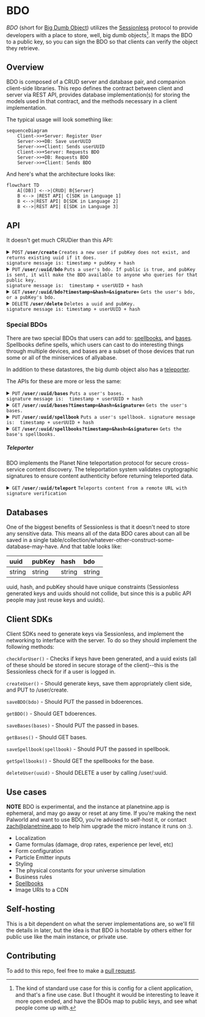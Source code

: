 # BDO

*BDO* (short for [Big Dumb Object][bdo]) utilizes the [Sessionless][sessionless] protocol to provide developers with a place to store, well, big dumb objects[^1]. 
It maps the BDO to a public key, so you can sign the BDO so that clients can verify the object they retrieve.

## Overview

BDO is composed of a CRUD server and database pair, and companion client-side libraries.
This repo defines the contract between client and server via REST API, provides database implementation(s) for storing the models used in that contract, and the methods necessary in a client implementation.

The typical usage will look something like:

```mermaid
sequenceDiagram
    Client->>+Server: Register User
    Server->>+DB: Save userUUID
    Server->>+Client: Sends userUUID
    Client->>+Server: Requests BDO
    Server->>+DB: Requests BDO
    Server->>+Client: Sends BDO
```

And here's what the architecture looks like:

```mermaid
flowchart TD
    A[(DB)] <-->|CRUD| B{Server}
    B <--> |REST API| C[SDK in Language 1]
    B <-->|REST API| D[SDK in Language 2]
    B <-->|REST API| E[SDK in Language 3]
```

## API

It doesn't get much CRUDier than this API:

<details>
 <summary><code>POST</code> <code><b>/user/create</b></code> <code>Creates a new user if pubKey does not exist, and returns existing uuid if it does.
signature message is: timestamp + pubKey + hash</code></summary>

##### Parameters

> | name         |  required     | data type               | description                                                           |
> |--------------|-----------|-------------------------|-----------------------------------------------------------------------|
> | pubKey    |  true     | string (hex)            | the publicKey of the user's keypair  |
> | timestamp    |  true     | string                  | in a production system timestamps prevent replay attacks  |
> | hash         |  true     | string                  | the state hash to save for the user
> | signature    |  true     | string (signature)      | the signature from sessionless for the message  |


##### Responses

> | http code     | content-type                      | response                                                            |
> |---------------|-----------------------------------|---------------------------------------------------------------------|
> | `200`         | `application/json`                | `{"userUUID": <uuid>}`   |
> | `400`         | `application/json`                | `{"code":"400","message":"Bad Request"}`                            |

##### Example cURL

> ```javascript
>  curl -X PUT -H "Content-Type: application/json" -d '{"pubKey": "key", "timestamp": "now", "signature": "sig"}' https://bdo.planetnine.app/user/create
> ```

</details>

<details>
  <summary><code>PUT</code> <code><b>/user/:uuid/bdo</b></code> <code>Puts a user's bdo. If public is true, and pubKey is sent, it will make the BDO available to anyone who queries for that public key.
signature message is:  timestamp + userUUID + hash</code></summary>

##### Parameters

> | name         |  required     | data type               | description                                                           |
> |--------------|-----------|-------------------------|-----------------------------------------------------------------------|
> | timestamp    |  true     | string                  | in a production system timestamps prevent replay attacks  |
> | userUUID     |  true     | string                  | the user's uuid
> | hash         |  true     | string                  | the old hash to replace
> | bdo          |  true     | object                  | the bdo to save
> | public       |  false    | bool                    | whether the bdo should be publicly availbale
> | pubKey       |  false    | string                  | the user's pubKey to map to the bdo
> | signature    |  true     | string (signature)      | the signature from sessionless for the message  |


##### Responses

> | http code     | content-type                      | response                                                            |
> |---------------|-----------------------------------|---------------------------------------------------------------------|
> | `200`         | `application/json`                | `<bdoerences>`   |
> | `400`         | `application/json`                | `{"code":"400","message":"Bad Request"}`                            |

##### Example cURL

> ```javascript
>  curl -X POST -H "Content-Type: application/json" -d '{"timestamp": "right now", "userUUID": "uuid", "hash": "hash", "bdoerences": {"foo": "bar"}, "signature": "signature"}' https://bdo.planetnine.app/user/update-hash
> ```

</details>

<details>
 <summary><code>GET</code> <code><b>/user/:uuid/bdo?timestamp=<timestamp>&hash=<hash>&signature=<signature of (timestamp + uuid + hash)></b></code> <code>Gets the user's bdo, or a pubKey's bdo.</code></summary>

##### Parameters

> | name         |  required     | data type               | description                                                           |
> |--------------|-----------|-------------------------|-----------------------------------------------------------------------|
> | timestamp    |  true     | string                  | in a production system timestamps prevent replay attacks  |
> | hash         |  true     | string                  | the state hash saved client side
> | pubKeyForBDO |  false    | string                  | the pubKey that the BDO maps to
> | signature    |  true     | string (signature)      | the signature from sessionless for the message  |


##### Responses

> | http code     | content-type                      | response                                                            |
> |---------------|-----------------------------------|---------------------------------------------------------------------|
> | `200`         | `application/json`                | `{"bdo": <bdo>}`   |
> | `406`         | `application/json`                | `{"code":"406","message":"Not acceptable"}`                            |

##### Example cURL

> ```javascript
>  curl -X GET -H "Content-Type: application/json" https://bdo.planetnine.app/user/<uuid>?timestamp=123&hash=hash&pubKey=pubKey&signature=signature 
> ```

</details>

<details>
  <summary><code>DELETE</code> <code><b>/user/delete</b></code> <code>Deletes a uuid and pubKey.
signature message is: timestamp + userUUID + hash</code></summary>

##### Parameters

> | name         |  required     | data type               | description                                                           |
> |--------------|-----------|-------------------------|-----------------------------------------------------------------------|
> | timestamp    |  true     | string                  | in a production system timestamps prevent replay attacks  |
> | userUUID     |  true     | string                  | the user's uuid
> | hash         |  true     | string                  | the old hash to replace
> | signature    |  true     | string (signature)      | the signature from sessionless for the message  |

##### Responses

> | http code     | content-type                      | response                                                            |
> |---------------|-----------------------------------|---------------------------------------------------------------------|
> | `202`         | `application/json`                | empty   |
> | `400`         | `application/json`                | `{"code":"400","message":"Bad Request"}`                            |

##### Example cURL

> ```javascript
>  curl -X DELETE https://bdo.planetnine.app/user/delete
> ```

</details>

### Special BDOs

There are two special BDOs that users can add to: [spellbooks][magic], and [bases][allyabase].
Spellbooks define spells, which users can cast to do interesting things through multiple devices, and bases are a subset of those devices that run some or all of the miniservices of allyabase.

In addition to these datastores, the big dumb object also has a [teleporter][teleportation].

The APIs for these are more or less the same:

<details>
  <summary><code>PUT</code> <code><b>/user/:uuid/bases</b></code> <code>Puts a user's bases.
signature message is:  timestamp + userUUID + hash</code></summary>

##### Parameters

> | name         |  required     | data type               | description                                                           |
> |--------------|-----------|-------------------------|-----------------------------------------------------------------------|
> | timestamp    |  true     | string                  | in a production system timestamps prevent replay attacks  |
> | userUUID     |  true     | string                  | the user's uuid
> | hash         |  true     | string                  | the old hash to replace
> | bases        |  true     | object                  | the bases to save
> | signature    |  true     | string (signature)      | the signature from sessionless for the message  |


##### Responses

> | http code     | content-type                      | response                                                            |
> |---------------|-----------------------------------|---------------------------------------------------------------------|
> | `200`         | `application/json`                | `<bdoerences>`   |
> | `400`         | `application/json`                | `{"code":"400","message":"Bad Request"}`                            |

##### Example cURL

> ```javascript
>  curl -X POST -H "Content-Type: application/json" -d '{"timestamp": "right now", "userUUID": "uuid", "hash": "hash", "bdoerences": {"foo": "bar"}, "signature": "signature"}' https://bdo.planetnine.app/user/update-hash
> ```

</details>

<details>
 <summary><code>GET</code> <code><b>/user/:uuid/bases?timestamp=<timestamp>&hash=<hash>&signature=<signature of (timestamp + uuid + hash)></b></code> <code>Gets the user's bases.</code></summary>

##### Parameters

> | name         |  required     | data type               | description                                                           |
> |--------------|-----------|-------------------------|-----------------------------------------------------------------------|
> | timestamp    |  true     | string                  | in a production system timestamps prevent replay attacks  |
> | hash         |  true     | string                  | the state hash saved client side
> | signature    |  true     | string (signature)      | the signature from sessionless for the message  |


##### Responses

> | http code     | content-type                      | response                                                            |
> |---------------|-----------------------------------|---------------------------------------------------------------------|
> | `200`         | `application/json`                | `{"bdo": <bdo>}`   |
> | `406`         | `application/json`                | `{"code":"406","message":"Not acceptable"}`                            |

##### Example cURL

> ```javascript
>  curl -X GET -H "Content-Type: application/json" https://bdo.planetnine.app/user/<uuid>?timestamp=123&hash=hash&pubKey=pubKey&signature=signature 
> ```

</details>

<details>
  <summary><code>PUT</code> <code><b>/user/:uuid/spellbook</b></code> <code>Puts a user's spellbook. signature message is:  timestamp + userUUID + hash</code></summary>

##### Parameters

> | name         |  required     | data type               | description                                                           |
> |--------------|-----------|-------------------------|-----------------------------------------------------------------------|
> | timestamp    |  true     | string                  | in a production system timestamps prevent replay attacks  |
> | userUUID     |  true     | string                  | the user's uuid
> | hash         |  true     | string                  | the old hash to replace
> | spellbook    |  true     | object                  | the spellbook to save
> | signature    |  true     | string (signature)      | the signature from sessionless for the message  |


##### Responses

> | http code     | content-type                      | response                                                            |
> |---------------|-----------------------------------|---------------------------------------------------------------------|
> | `200`         | `application/json`                | `<bdoerences>`   |
> | `400`         | `application/json`                | `{"code":"400","message":"Bad Request"}`                            |

##### Example cURL

> ```javascript
>  curl -X POST -H "Content-Type: application/json" -d '{"timestamp": "right now", "userUUID": "uuid", "hash": "hash", "bdoerences": {"foo": "bar"}, "signature": "signature"}' https://bdo.planetnine.app/user/update-hash
> ```

</details>

<details>
 <summary><code>GET</code> <code><b>/user/:uuid/spellbooks?timestamp=<timestamp>&hash=<hash>&signature=<signature of (timestamp + uuid + hash)></b></code> <code>Gets the base's spellbooks.</code></summary>

##### Parameters

> | name         |  required     | data type               | description                                                           |
> |--------------|-----------|-------------------------|-----------------------------------------------------------------------|
> | timestamp    |  true     | string                  | in a production system timestamps prevent replay attacks  |
> | hash         |  true     | string                  | the state hash saved client side
> | signature    |  true     | string (signature)      | the signature from sessionless for the message  |

##### Responses

> | http code     | content-type                      | response                                                            |
> |---------------|-----------------------------------|---------------------------------------------------------------------|
> | `200`         | `application/json`                | `{"bdo": <bdo>}`   |
> | `406`         | `application/json`                | `{"code":"406","message":"Not acceptable"}`                            |

##### Example cURL

> ```javascript
>  curl -X GET -H "Content-Type: application/json" https://bdo.planetnine.app/user/<uuid>?timestamp=123&hash=hash&pubKey=pubKey&signature=signature 
> ```

</details>


##### Teleporter

BDO implements the Planet Nine teleportation protocol for secure cross-service content discovery. The teleportation system validates cryptographic signatures to ensure content authenticity before returning teleported data.

<details>
 <summary><code>GET</code> <code><b>/user/:uuid/teleport</b></code> <code>Teleports content from a remote URL with signature verification</code></summary>

##### Parameters

> | name         |  required     | data type               | description                                                           |
> |--------------|-----------|-------------------------|-----------------------------------------------------------------------|
> | timestamp    |  true     | string                  | Current timestamp to prevent replay attacks  |
> | hash         |  true     | string                  | The client's state hash (e.g., "ninefy", "blogary", etc.)
> | signature    |  true     | string (hex)            | Sessionless signature of `timestamp + uuid + hash`  |
> | url          |  true     | string (URL encoded)    | The URL to teleport from, must include `pubKey` query parameter  |

##### URL Parameter Details

The `url` parameter supports two protocols:

1. **Standard HTTP/HTTPS**: `https://dev.sanora.allyabase.com/teleportable-products?pubKey=[key]`
2. **Container Networking**: `allyabase://sanora/teleportable-products?pubKey=[key]`

The `allyabase://` protocol enables container-to-container communication in Docker environments:
- Format: `allyabase://[service]/[path]`
- BDO translates to internal container ports (e.g., `allyabase://sanora` → `http://127.0.0.1:7243`)

##### Responses

> | http code     | content-type                      | response                                                            |
> |---------------|-----------------------------------|---------------------------------------------------------------------|
> | `200`         | `application/json`                | Success response with teleported content (see below)   |
> | `403`         | `application/json`                | `{"error": "Auth error"}` - Invalid signature                            |
> | `404`         | `application/json`                | `{"error": "not found"}` - Invalid UUID or request failed                            |

##### Success Response Format

```json
{
  "valid": true,                    // Signature verification result
  "html": "<teleport>...</teleport>", // The teleported HTML content
  "message": "timestamp:content:teleport", // The signed message
  "signature": "hex_signature",     // The content provider's signature
  "teleporterPubKey": "hex_pubkey", // The public key that signed the content
  "amount": null,                   // Optional: payment amount if applicable
  "spell": null                     // Optional: MAGIC spell data if applicable
}
```

##### How Teleportation Works

1. **Client Request**: Application requests teleportation with their UUID and the target URL
2. **Authentication**: BDO verifies the client's signature for the request
3. **Content Fetch**: BDO fetches the content from the target URL
4. **Signature Validation**: BDO verifies the teleport tag's signature matches the provided pubKey
5. **Response**: Returns validated content with `valid: true` or `valid: false`

##### Integration Example

```javascript
// Client-side (e.g., Ninefy)
const teleportUrl = `allyabase://sanora/teleportable-products?pubKey=${basePubKey}`;
const encodedUrl = encodeURIComponent(teleportUrl);
const timestamp = Date.now().toString();
const message = `${timestamp}${uuid}${hash}`;
const signature = await sessionless.sign(message);

const response = await fetch(
  `${bdoUrl}/user/${uuid}/teleport?` +
  `timestamp=${timestamp}&hash=${hash}&signature=${signature}&url=${encodedUrl}`
);

const teleportedData = await response.json();
if (teleportedData.valid) {
  // Parse and use the teleported content
  const products = parseTelepotalElements(teleportedData.html);
}
```

##### Container Networking Translation

When BDO receives an `allyabase://` URL, it translates to container-internal addresses:

| Service | allyabase:// URL | Translated URL |
|---------|-----------------|----------------|
| sanora | `allyabase://sanora/path` | `http://127.0.0.1:7243/path` |
| julia | `allyabase://julia/path` | `http://127.0.0.1:3000/path` |
| bdo | `allyabase://bdo/path` | `http://127.0.0.1:3003/path` |
| addie | `allyabase://addie/path` | `http://127.0.0.1:3005/path` |

##### Example cURL

> ```bash
> # Standard HTTP teleportation
> curl -X GET "https://dev.bdo.allyabase.com/user/[uuid]/teleport?timestamp=1234567890&hash=ninefy&signature=[hex_signature]&url=https%3A%2F%2Fdev.sanora.allyabase.com%2Fteleportable-products%3FpubKey%3D[hex_pubkey]"
> 
> # Container networking (allyabase://)
> curl -X GET "http://localhost:5114/user/[uuid]/teleport?timestamp=1234567890&hash=ninefy&signature=[hex_signature]&url=allyabase%3A%2F%2Fsanora%2Fteleportable-products%3FpubKey%3D[hex_pubkey]"
> ```

</details>


## Databases

One of the biggest benefits of Sessionless is that it doesn't need to store any sensitive data.
This means all of the data BDO cares about can all be saved in a single table/collection/whatever-other-construct-some-database-may-have.
And that table looks like:

| uuid  | pubKey | hash | bdo 
:-------|:-------|:-----|:----
 string | string | string | string

uuid, hash, and pubKey should have unique constraints (Sessionless generated keys and uuids should not collide, but since this is a public API people may just reuse keys and uuids).

## Client SDKs

Client SDKs need to generate keys via Sessionless, and implement the networking to interface with the server. 
To do so they should implement the following methods:

`checkForUser()` - Checks if keys have been generated, and a uuid exists (all of these should be stored in secure storage of the client)--this is the Sessionless check for if a user is logged in.

`createUser()` - Should generate keys, save them appropriately client side, and PUT to /user/create.

`saveBDO(bdo)` - Should PUT the passed in bdoerences.

`getBDO()` - Should GET bdoerences.

`saveBases(bases)` - Should PUT the passed in bases.

`getBases()` - Should GET bases.

`saveSpellbook(spellbook)` - Should PUT the passed in spellbook.

`getSpellbooks()` - Should GET the spellbooks for the base.

`deleteUser(uuid)` - Should DELETE a user by calling /user/:uuid.

## Use cases

**NOTE** BDO is experimental, and the instance at planetnine.app is ephemeral, and may go away or reset at any time.
If you're making the next Palworld and want to use BDO, you're advised to self-host it, or contact zach@planetnine.app to help him upgrade the micro instance it runs on :).

* Localization
* Game formulas (damage, drop rates, experience per level, etc)
* Form configuration
* Particle Emitter inputs
* Styling
* The physical constants for your universe simulation
* Business rules
* [Spellbooks][magic]
* Image URIs to a CDN

## Self-hosting

This is a bit dependent on what the server implementations are, so we'll fill the details in later, but the idea is that BDO is hostable by others either for public use like the main instance, or private use.

## Contributing

To add to this repo, feel free to make a [pull request][pr].

[pr]: https://github.com/planet-nine-app/bdo/pulls
[sessionless]: https://www.github.com/planet-nine-app/sessionless
[bdo]: https://www.github.com/planet-nine-app/BDO
[magic]: https://www.github.com/planet-nine-app/MAGIC
[teleportation]: https://www.github.com/planet-nine-app/teleportation
[allyabase]: https://www.github.com/planet-nine-app/allyabase

[^1]: The kind of standard use case for this is config for a client application, and that's a fine use case.
But I thought it would be interesting to leave it more open ended, and have the BDOs map to public keys, and see what people come up with.
